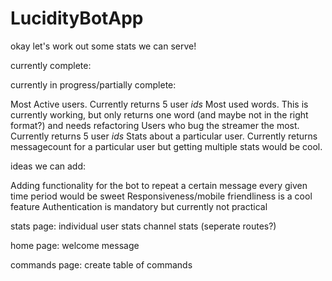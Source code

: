 # LucidityBotApp


okay let's work out some stats we can serve!

currently complete:


currently in progress/partially complete:

Most Active users. Currently returns 5 user _ids_
Most used words. This is currently working, but only returns one word (and maybe not in the right format?) and needs refactoring
Users who bug the streamer the most. Currently returns 5 user _ids_
Stats about a particular user. Currently returns messagecount for a particular user but getting multiple stats would be cool.

ideas we can add:

Adding functionality for the bot to repeat a certain message every given time period would be sweet
Responsiveness/mobile friendliness is a cool feature
Authentication is mandatory but currently not practical

stats page:
individual user stats
channel stats (seperate routes?)

home page:
welcome message

commands page:
create table of commands
